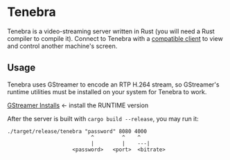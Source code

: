 # Tenebra

Tenebra is a video-streaming server written in Rust (you will need a Rust compiler to compile it). Connect to Tenebra with a [compatible client](https://github.com/BlueCannonBall/lux) to view and control another machine's screen.

## Usage

Tenebra uses GStreamer to encode an RTP H.264 stream, so GStreamer's runtime utilities must be installed on your system for Tenebra to work.

[GStreamer Installs](https://gstreamer.freedesktop.org/download/) <- install the RUNTIME version

After the server is built with `cargo build --release`, you may run it:
```
./target/release/tenebra "password" 8080 4000
                           ^         ^    ^
                           |         |    ---|
                     <password>   <port>  <bitrate>
```
